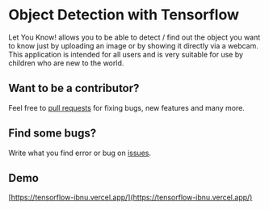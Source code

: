 # Object Detection with Tensorflow

Let You Know! allows you to be able to detect / find out the object you want to know just by
uploading an image or by showing it directly via a webcam. This
application is intended for all users and is very suitable for use by
children who are new to the world.

## Want to be a contributor?

Feel free to [pull requests](https://github.com/ibnufachrizal/object-detection-with-tensorflow/pulls) for fixing bugs, new features and many more.

## Find some bugs?

Write what you find error or bug on [issues](https://github.com/ibnufachrizal/object-detection-with-tensorflow/issues).

## Demo

[https://tensorflow-ibnu.vercel.app/](https://tensorflow-ibnu.vercel.app/)

